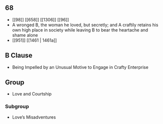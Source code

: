 ## 68
- [[98]] [[658]] [[1306]] [[96]] 
- A wronged B, the woman he loved, but secretly; and A craftily retains his own high place in society while leaving B to bear the heartache and shame alone
- [[951]] [[1461 | 1461a]] 

## B Clause
- Being Impelled by an Unusual Motive to Engage in Crafty Enterprise

## Group
- Love and Courtship

### Subgroup
- Love’s Misadventures


